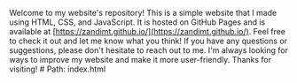 Welcome to my website's repository! This is a simple website that I made using HTML, CSS, and JavaScript. It is hosted on GitHub Pages and is available at [https://zandimt.github.io/](https://zandimt.github.io/). Feel free to check it out and let me know what you think! If you have any questions or suggestions, please don't hesitate to reach out to me. I'm always looking for ways to improve my website and make it more user-friendly. Thanks for visiting! # Path: index.html